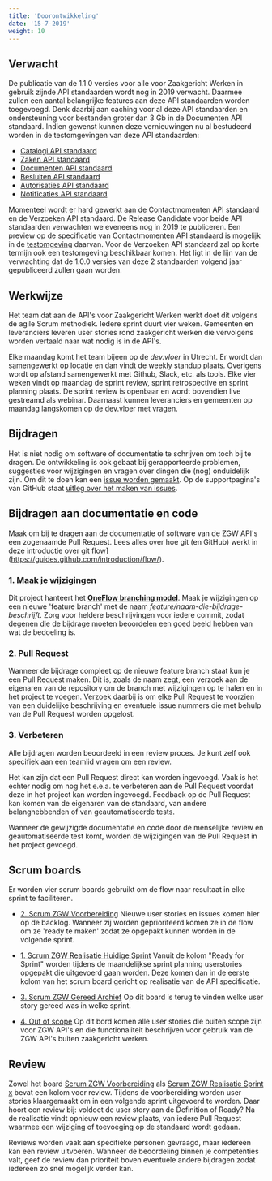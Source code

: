 ```yaml
---
title: 'Doorontwikkeling'
date: '15-7-2019'
weight: 10
---
```


## Verwacht

De publicatie van de 1.1.0 versies voor alle voor Zaakgericht Werken in gebruik zijnde API standaarden wordt nog in 2019 verwacht. Daarmee zullen een aantal belangrijke features aan deze API standaarden worden toegevoegd. Denk daarbij aan caching voor al deze API standaarden en ondersteuning voor bestanden groter dan 3 Gb in de Documenten API standaard. Indien gewenst kunnen deze vernieuwingen nu al bestudeerd worden in de testomgevingen van deze API standaarden:

* [Catalogi API standaard](https://zaakgerichtwerken.vng.cloud/standaard/catalogi/index)
* [Zaken API standaard](https://zaakgerichtwerken.vng.cloud/standaard/zaken/index)
* [Documenten API standaard](https://zaakgerichtwerken.vng.cloud/standaard/documenten/index)
* [Besluiten API standaard](https://zaakgerichtwerken.vng.cloud/standaard/besluiten/index)
* [Autorisaties API standaard](https://zaakgerichtwerken.vng.cloud/standaard/autorisaties/index)
* [Notificaties API standaard](https://zaakgerichtwerken.vng.cloud/standaard/notificaties/index)
 
Momenteel wordt er hard gewerkt aan de Contactmomenten API standaard en de Verzoeken API standaard. De Release Candidate voor beide API standaarden verwachten we eveneens nog in 2019 te publiceren. Een preview op de specificatie van Contactmomenten API standaard is mogelijk in de [testomgeving](https://contactmomenten-api.test.vng.cloud/) daarvan. Voor de Verzoeken API standaard zal op korte termijn ook een testomgeving beschikbaar komen. Het ligt in de lijn van de verwachting dat de 1.0.0 versies van deze 2 standaarden volgend jaar gepubliceerd zullen gaan worden.

## Werkwijze

Het team dat aan de API's voor Zaakgericht Werken werkt doet dit volgens de agile Scrum methodiek.
Iedere sprint duurt vier weken. Gemeenten en leveranciers leveren user stories rond zaakgericht 
werken die vervolgens worden vertaald naar wat nodig is in de API's.

Elke maandag komt het team bijeen op de *dev.vloer* in Utrecht. Er wordt dan samengewerkt op locatie en dan vindt de weekly standup plaats. Overigens wordt op afstand samengewerkt met Github, Slack, etc. als tools. Elke vier weken vindt op maandag de sprint review, sprint retrospective en sprint planning plaats. De sprint review is openbaar en wordt bovendien live gestreamd als webinar. Daarnaast kunnen leveranciers en gemeenten op maandag langskomen op de dev.vloer met vragen.


## Bijdragen

Het is niet nodig om software of documentatie te schrijven om toch bij te
dragen. De ontwikkeling is ook gebaat bij gerapporteerde problemen, suggesties
voor wijzigingen en vragen over dingen die (nog) onduidelijk zijn. Om dit te
doen kan een
[issue worden gemaakt](https://github.com/VNG-Realisatie/gemma-zaken/issues).
Op de supportpagina's van GitHub staat
[uitleg over het maken van issues](https://help.github.com/articles/creating-an-issue/).


## Bijdragen aan documentatie en code

Maak om bij te dragen aan de documentatie of software van de ZGW API's een
zogenaamde Pull Request. Lees alles over hoe git (en GitHub) werkt in deze
introductie over git flow](https://guides.github.com/introduction/flow/).

### 1. Maak je wijzigingen

Dit project hanteert het
**[OneFlow branching model](http://endoflineblog.com/oneflow-a-git-branching-model-and-workflow)**.
Maak je wijzigingen op een nieuwe 'feature branch' met de naam
*feature/naam-die-bijdrage-beschrijft*. Zorg voor heldere beschrijvingen voor
iedere commit, zodat degenen die de bijdrage moeten beoordelen een goed beeld
hebben van wat de bedoeling is.

### 2. Pull Request

Wanneer de bijdrage compleet op de nieuwe feature branch staat kun je een Pull
Request maken. Dit is, zoals de naam zegt, een verzoek aan de eigenaren van de
repository om de branch met wijzigingen op te halen en in het project te
voegen. Verzoek daarbij is om elke Pull Request te voorzien van een duidelijke
beschrijving en eventuele issue nummers die met behulp van de Pull Request
worden opgelost.

### 3. Verbeteren

Alle bijdragen worden beoordeeld in een review proces. Je kunt zelf ook
specifiek aan een teamlid vragen om een review.

Het kan zijn dat een Pull Request direct kan worden ingevoegd. Vaak is het
echter nodig om nog het e.e.a. te verbeteren aan de Pull Request voordat deze
in het project kan worden ingevoegd. Feedback op de Pull Request kan komen van
de eigenaren van de standaard, van andere belanghebbenden of van
geautomatiseerde tests.

Wanneer de gewijzigde documentatie en code door de menselijke review en
geautomatiseerde test komt, worden de wijzigingen van de Pull Request in het
project gevoegd.


## Scrum boards
Er worden vier scrum boards gebruikt om de flow naar resultaat in elke sprint
te faciliteren.

- [2. Scrum ZGW Voorbereiding](https://github.com/VNG-Realisatie/gemma-zaken/projects/1)
  Nieuwe user stories en issues komen hier op de backlog. Wanneer zij worden
  geprioriteerd komen ze in de flow om ze 'ready te maken' zodat ze opgepakt
  kunnen worden in de volgende sprint.

- [1. Scrum ZGW Realisatie Huidige Sprint](https://github.com/VNG-Realisatie/gemma-zaken/projects/3)
  Vanuit de kolom "Ready for Sprint" worden tijdens de maandelijkse sprint
  planning userstories opgepakt die uitgevoerd gaan worden. Deze komen dan in
  de eerste kolom van het scrum board gericht op realisatie van de API
  specificatie.

- [3. Scrum ZGW Gereed Archief](https://github.com/VNG-Realisatie/gemma-zaken/projects/4)
  Op dit board is terug te vinden welke user story gereed was in welke sprint.

- [4. Out of scope](https://github.com/VNG-Realisatie/gemma-zaken/projects/2)
  Op dit bord komen alle user stories die buiten scope zijn voor ZGW API's en die functionaliteit beschrijven voor gebruik van de ZGW API's buiten zaakgericht werken. 
  

## Review

Zowel het board
[Scrum ZGW Voorbereiding](https://github.com/VNG-Realisatie/gemma-zaken/projects/1)
als
[Scrum ZGW Realisatie Sprint x](https://github.com/VNG-Realisatie/gemma-zaken/projects/3)
bevat een kolom voor review. Tijdens de voorbereiding worden user stories
klaargemaakt om in een volgende sprint uitgevoerd te worden. Daar hoort een
review bij: voldoet de user story aan de Definition of Ready? Na de realisatie
vindt opnieuw een review plaats, van iedere Pull Request waarmee een wijziging
of toevoeging op de standaard wordt gedaan.

Reviews worden vaak aan specifieke personen gevraagd, maar iedereen kan een
review uitvoeren. Wanneer de beoordeling binnen je competenties valt, geef de
review dan prioriteit boven eventuele andere bijdragen zodat iedereen zo snel
mogelijk verder kan.



